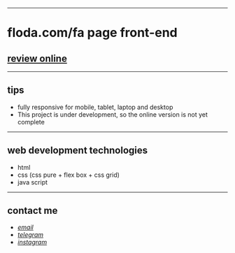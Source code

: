 
---

# floda.com/fa page front-end
## [review online](https)

---
## tips

* fully responsive for mobile, tablet, laptop and desktop
* This project is under development, so the online version is not yet complete

---
## web development technologies
* html 
* css (css pure + flex box + css grid)
* java script 
---
## contact me
* *[email](mailto:051.mhmdzynaly977@gmail.com)*
* *[telegram](https://t.me/zeynali2003/)*
* *[instagram](https://instagram.com/zeynali2003/)*

